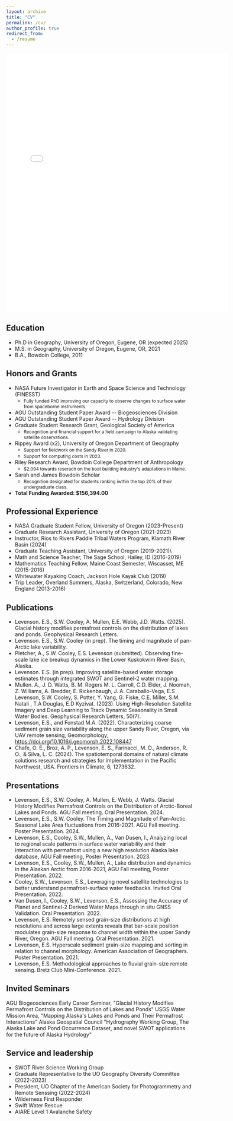 ```yaml
---
layout: archive
title: "CV"
permalink: /cv/
author_profile: true
redirect_from:
  - /resume
---
```

<embed src="{{ site.baseurl }}/files/Levenson_CV_May2025.pdf" width="600" height="700" type='application/pdf'> 

Education
-
* Ph.D in Geography, University of Oregon, Eugene, OR (expected 2025)
* M.S. in Geography, University of Oregon, Eugene, OR, 2021
* B.A., Bowdoin College, 2011

Honors and Grants
-
* NASA Future Investigator in Earth and Space Science and Technology (FINESST)
  * <span style="font-size:0.85em;"> Fully funded PhD improving our capacity to observe changes to surface water from spaceborne instruments. </span>
* AGU Outstanding Student Paper Award -- Biogeosciences Division
* AGU Outstanding Student Paper Award -- Hydrology Division
* Graduate Student Research Grant, Geological Society of America
  * <span style="font-size:0.85em;">Recognition and financial support for a field campaign to Alaska validating satellite observations. </span>
* Rippey Award (x2), University of Oregon Department of Geography
  * <span style="font-size:0.85em;">Support for fieldwork on the Sandy River in 2020.</span>
  * <span style="font-size:0.85em;">Support for computing costs in 2023.</span>
* Riley Research Award, Bowdoin College Department of Anthropology
  * <span style="font-size:0.85em;">$2,094 towards reserach on the boat building industry's adaptations in Maine.</span>
* Sarah and James Bowdoin Scholar
  * <span style="font-size:0.85em;">Recognition designated for students ranking iwthin the top 20% of their undergraduate class.</span>
* **Total Funding Awarded: $156,394.00**

Professional Experience
-
* NASA Graduate Student Fellow, University of Oregon (2023-Present)
* Graduate Research Assistant, University of Oregon (2021-2023)
* Instructor, Rios to Rivers Paddle Tribal Waters Program, Klamath River Basin (2024)
* Graduate Teaching Assistant, University of Oregon (2019-2021)\
* Math and Science Teacher, The Sage School, Hailey, ID (2016-2019)
* Mathematics Teaching Fellow, Maine Coast Semester, Wiscasset, ME (2015-2016)
* Whitewater Kayaking Coach, Jackson Hole Kayak Club (2019)
* Trip Leader, Overland Summers, Alaska, Switzerland, Colorado, New England (2013-2016)

Publications
-
* Levenson. E.S., S.W. Cooley, A. Mullen, E.E. Webb, J.D. Watts. (2025). Glacial history modifies permafrost controls on the distribution of lakes and ponds. Geophysical Research Letters.
* Levenson. E.S., S.W. Cooley (in prep). The timing and magnitude of pan-Arctic lake variability.
* Pletcher, A., S.W. Cooley, E.S. Levenson (submitted). Observing fine-scale lake ice breakup dynamics in the Lower Kuskokwim River Basin, Alaska.
* Levenson. E.S. (in prep). Improving satellite-based water storage estimates through integrated SWOT and Sentinel-2 water mapping.
* Mullen. A., J. D. Watts, B. M. Rogers M. L. Carroll, C.D. Elder, J. Noomah, Z. Williams, A. Bredder, E. Rickenbaugh, J. A. Caraballo-Vega, E.S Levenson, S.W. Cooley, S. Potter, Y. Yang, G. Fiske, C.E. Miller, S.M. Natali , T.A Douglas, E.D Kyzivat. (2023). Using High-Resolution Satellite Imagery and Deep Learning to Track Dynamic Seasonality in Small Water Bodies. Geophysical Research Letters, 50(7).
* Levenson, E.S., and Fonstad M.A. (2022). Characterizing coarse sediment grain size variability along the upper Sandy River, Oregon, via UAV remote sensing, Geomorphology, https://doi.org/10.1016/j.geomorph.2022.108447
* Chafe, O. E., Broz, A. P., Levenson, E. S., Farinacci, M. D., Anderson, R. O., & Silva, L. C. (2024). The spatiotemporal domains of natural climate solutions research and strategies for implementation in the Pacific Northwest, USA. Frontiers in Climate, 6, 1273632.

Presentations
-
* Levenson, E.S., S.W. Cooley, A. Mullen, E. Webb, J. Watts. Glacial History Modifies Permafrost Controls on the Distribution of Arctic-Boreal Lakes and Ponds. AGU Fall meeting. Oral Presentation. 2024.
* Levenson, E.S., S.W. Cooley. The Timing and Magnitude of Pan-Arctic Seasonal Lake Area fluctuations from 2016-2021. AGU Fall meeting. Poster Presentation. 2024.
* Levenson, E.S., Cooley, S.W., Mullen, A., Van Dusen, I., Analyzing local to regional scale patterns in surface water variability and their interaction with permafrost using a new high resolution Alaska lake database, AGU Fall meeting, Poster Presentation. 2023.
* Levenson, E.S., Cooley, S.W., Mullen, A., Lake distribution and dynamics in the Alaskan Arctic from 2016-2021, AGU Fall meeting, Poster Presentation. 2022.
* Cooley, S.W., Levenson, E.S., Leveraging novel satellite technologies to better understand permafrost-surface water feedbacks. Invited Oral Presentation. 2022.
* Van Dusen, I., Cooley, S.W., Levenson, E.S., Assessing the Accuracy of Planet and Sentinel-2 Derived Water Maps through in situ GNSS Validation. Oral Presentation. 2022.
* Levenson, E.S. Remotely sensed grain-size distributions at high resolutions and across large extents reveals that bar-scale position modulates grain-size response to channel width within the upper Sandy River, Oregon. AGU Fall meeting. Oral Presentation. 2021.
* Levenson, E.S. Hyperscale sediment grain-size mapping and sorting in relation to channel morphology. American Association of Geographers. Poster Presentation. 2021.
* Levenson, E.S. Methodological approaches to fluvial grain-size remote sensing. Bretz Club Mini-Conference. 2021.

Invited Seminars
-
AGU Biogeosciences Early Career Seminar, "Glacial History Modifies Permafrost Controls on the Distribution of Lakes and Ponds"
USGS Water Mission Area, "Mapping Alaska's Lakes and Ponds and Their Permafrost Interactions"
Alaska Geospatial Council "Hydrography Working Group, The Alaska Lake and Pond Occurrence Dataset, and novel SWOT applications for the future of Alaska Hydrology"

Service and leadership
-
* SWOT River Science Working Group
* Graduate Representative to the UO Geography Diversity Committee (2022-2023)
* President, UO Chapter of the American Society for Photogrammetry and Remote Senssing (2022-2024)
* Wilderness First Responder
* Swift Water Rescue
* AIARE Level 1 Avalanche Safety
